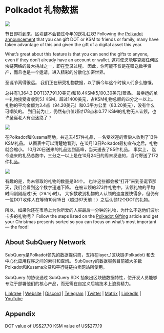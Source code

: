 # Polkadot 礼物数据

![](https://miro.medi.com/max/1400/1*Y_Fm1wWLcN9lAbWrWR0KK1qA.png)

节日即将到来，区块链不会错过今年的送礼狂欢! Following the [Polkadot announcement](https://polkadot.network/blog/introducing-polkadot-kusama-gifts/) that you can gift DOT or KSM to friends or family, many have taken advantage of this and given the gift of a digital asset this year.

What’s great about this feature is that you can send the gifts to anyone, even if they don’t already have an account or wallet. 这将使您能够克服任何区块链网络的最大挑战之一，即在登录过程。 因此，你可能不仅是在赠送数字资产，而且也是一个邀请，进入精彩的分散化加密世界。

圣诞节离得很远。 我们正在研究礼物数据，以了解今年这个时候人们多么慷慨。

总共有1,364.3 DOT(37,791.10美元)和18.4KSM(5,100.30美元)赠品。 最幸运的单一礼物接受者收到5.1 KSM，超过1400美元，占KSM礼物总额的四分之一以上。 礼物的平均金额为3.4点（94.20美元）和0.3平方公里（83.20美元），没有什么可嘲笑的。 到目前为止，仍然有价值超过178点和0.77 KSM的礼物无人认领，也许圣诞老人有点迷路了？

![](https://miro.medi.com/max/1400/0*39FkrB8c1ZE2LhlU)

在Polkadot和Kusama两地，共送去457件礼品，一名受欢迎的索偿人收到了13件KSM礼品。 从图表中可以清楚地看到，在10月13日Polkadot最初宣布之后，礼物就会缩小。 10月20日送来的礼品达到高峰，当天送去了85件礼品。 事实上， 迄今送来的礼品总数中，三分之一以上是在10月24日的周末发送的，当时寄送了172件礼品。

![](https://miro.medi.com/max/1400/0*F12i2JCMl0YOwaLG)

有趣的是，尚未领取的礼物的数量是84个。 也许这些都会被“打开”来到圣诞节那天，我们会看到这个数字迅速下降。 在被认领的373件礼物中，认领礼物的平均时间刚刚超过1天（26.1小时）。 大多数收到礼物的人认领的速度要快得多，但仍有一位DOT收件人在等待10月15日（超过67天前！）之后认领12个DOT的礼物。

所以，如果你还在市场上为你所爱的人买最后一分钟的礼物，为什么不送他们波尔卡多的礼物呢？ Follow the steps listed on the [Polkadot Gifting](https://polkadot.network/blog/introducing-polkadot-kusama-gifts/) article and get your Christmas presents sorted so you can focus on what’s most important — the food!

## About SubQuery Network

SubQuery是Polkadot领先的数据提供商，支持在layer_1区块链(Polkadot) 和去中心化应用程序之间的索引和查询。 SubQuery的数据服务目前被大多数Polkadot和Kusama众贷和平行链链拍卖网站所使用。

SubQuery 的协议通过 SubQuery SDK 抽象出区块链数据特性，使开发人员能够专注于部署他们的核心产品，而无需在自定义后端技术上浪费精力。

​​​​[Linktree](https://linktr.ee/subquerynetwork) | [Website](https://subquery.network/) | [Discord](https://discord.com/invite/78zg8aBSMG) | [Telegram](https://t.me/subquerynetwork) | [Twitter](https://twitter.com/subquerynetwork) | [Matrix](https://matrix.to/#/#subquery:matrix.org) | [LinkedIn](https://www.linkedin.com/company/subquery) | [YouTube](https://www.youtube.com/channel/UCi1a6NUUjegcLHDFLr7CqLw)

## Appendix

DOT value of US\$27.70 KSM value of US\$277.19
